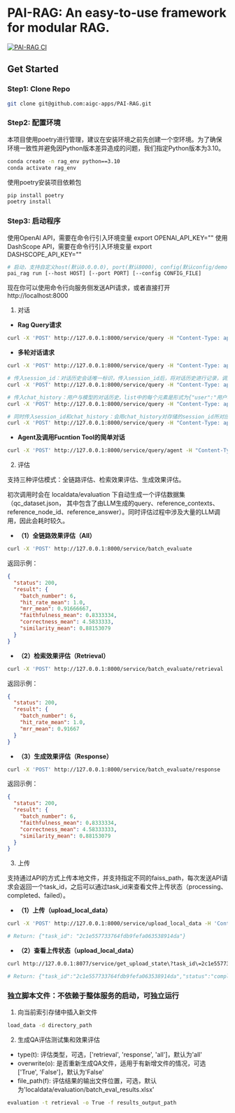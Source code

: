 # PAI-RAG: An easy-to-use framework for modular RAG.

[![PAI-RAG CI](https://github.com/aigc-apps/PAI-RAG/actions/workflows/main.yml/badge.svg)](https://github.com/aigc-apps/PAI-RAG/actions/workflows/main.yml)

## Get Started

### Step1: Clone Repo

```bash
git clone git@github.com:aigc-apps/PAI-RAG.git
```

### Step2: 配置环境

本项目使用poetry进行管理，建议在安装环境之前先创建一个空环境。为了确保环境一致性并避免因Python版本差异造成的问题，我们指定Python版本为3.10。

```bash
conda create -n rag_env python==3.10
conda activate rag_env
```

使用poetry安装项目依赖包

```bash
pip install poetry
poetry install
```

### Step3: 启动程序

使用OpenAI API，需要在命令行引入环境变量 export OPENAI_API_KEY=""
使用DashScope API，需要在命令行引入环境变量 export DASHSCOPE_API_KEY=""

```bash
# 启动，支持自定义host(默认0.0.0.0), port(默认8000), config(默认config/demo.yaml)
pai_rag run [--host HOST] [--port PORT] [--config CONFIG_FILE]
```

现在你可以使用命令行向服务侧发送API请求，或者直接打开http://localhost:8000

1. 对话

- **Rag Query请求**

```bash
curl -X 'POST' http://127.0.0.1:8000/service/query -H "Content-Type: application/json" -d '{"question":"PAI是什么？"}'
```

- **多轮对话请求**

```bash
curl -X 'POST' http://127.0.0.1:8000/service/query -H "Content-Type: application/json" -d '{"question":"PAI是什么？"}'

# 传入session_id：对话历史会话唯一标识，传入session_id后，将对话历史进行记录，调用大模型将自动携带存储的对话历史。
curl -X 'POST' http://127.0.0.1:8000/service/query -H "Content-Type: application/json" -d '{"question":"它有什么优势？", "session_id": "1702ffxxad3xxx6fxxx97daf7c"}'

# 传入chat_history：用户与模型的对话历史，list中的每个元素是形式为{"user":"用户输入","bot":"模型输出"}的一轮对话，多轮对话按时间顺序排列。
curl -X 'POST' http://127.0.0.1:8000/service/query -H "Content-Type: application/json" -d '{"question":"它有哪些功能？", "chat_history": [{"user":"PAI是什么？", "bot":"PAI是阿里云的人工智能平台，它提供一站式的机器学习解决方案。这个平台支持各种机器学习任务，包括有监督学习、无监督学习和增强学习，适用于营销、金融、社交网络等多个场景。"}]}'

# 同时传入session_id和chat_history：会用chat_history对存储的session_id所对应的对话历史进行追加更新
curl -X 'POST' http://127.0.0.1:8000/service/query -H "Content-Type: application/json" -d '{"question":"它有什么优势？", "chat_history": [{"user":"PAI是什么？", "bot":"PAI是阿里云的人工智能平台，它提供一站式的机器学习解决方案。这个平台支持各种机器学习任务，包括有监督学习、无监督学习和增强学习，适用于营销、金融、社交网络等多个场景。"}], "session_id": "1702ffxxad3xxx6fxxx97daf7c"}'
```

- **Agent及调用Fucntion Tool的简单对话**

```bash
curl -X 'POST' http://127.0.0.1:8000/service/query/agent -H "Content-Type: application/json" -d '{"question":"今年是2024年，10年前是哪一年？"}'
```

2. 评估

支持三种评估模式：全链路评估、检索效果评估、生成效果评估。

初次调用时会在 localdata/evaluation 下自动生成一个评估数据集（qc_dataset.json， 其中包含了由LLM生成的query、reference_contexts、reference_node_id、reference_answer）。同时评估过程中涉及大量的LLM调用，因此会耗时较久。

- **（1）全链路效果评估（All）**

```bash
curl -X 'POST' http://127.0.0.1:8000/service/batch_evaluate
```

返回示例：

```json
{
  "status": 200,
  "result": {
    "batch_number": 6,
    "hit_rate_mean": 1.0,
    "mrr_mean": 0.91666667,
    "faithfulness_mean": 0.8333334,
    "correctness_mean": 4.5833333,
    "similarity_mean": 0.88153079
  }
}
```

- **（2）检索效果评估（Retrieval）**

```bash
curl -X 'POST' http://127.0.0.1:8000/service/batch_evaluate/retrieval
```

返回示例：

```json
{
  "status": 200,
  "result": {
    "batch_number": 6,
    "hit_rate_mean": 1.0,
    "mrr_mean": 0.91667
  }
}
```

- **（3）生成效果评估（Response）**

```bash
curl -X 'POST' http://127.0.0.1:8000/service/batch_evaluate/response
```

返回示例：

```json
{
  "status": 200,
  "result": {
    "batch_number": 6,
    "faithfulness_mean": 0.8333334,
    "correctness_mean": 4.58333333,
    "similarity_mean": 0.88153079
  }
}
```

3. 上传

支持通过API的方式上传本地文件，并支持指定不同的faiss_path，每次发送API请求会返回一个task_id，之后可以通过task_id来查看文件上传状态（processing、completed、failed）。

- **（1）上传（upload_local_data）**

```bash
curl -X 'POST' http://127.0.0.1:8000/service/upload_local_data -H 'Content-Type: multipart/form-data' -F 'file=@local_path/PAI.txt' -F 'faiss_path=localdata/storage'

# Return: {"task_id": "2c1e557733764fdb9fefa063538914da"}
```

- **（2）查看上传状态（upload_local_data）**

```bash
curl http://127.0.0.1:8077/service/get_upload_state\?task_id\=2c1e557733764fdb9fefa063538914da

# Return: {"task_id":"2c1e557733764fdb9fefa063538914da","status":"completed"}
```

### 独立脚本文件：不依赖于整体服务的启动，可独立运行

1. 向当前索引存储中插入新文件

```bash
load_data -d directory_path
```

2. 生成QA评估测试集和效果评估

- type(t): 评估类型，可选，['retrieval', 'response', 'all']，默认为'all'
- overwrite(o): 是否重新生成QA文件，适用于有新增文件的情况，可选 ['True', 'False']，默认为'False'
- file_path(f): 评估结果的输出文件位置，可选，默认为'localdata/evaluation/batch_eval_results.xlsx'

```bash
evaluation -t retrieval -o True -f results_output_path
```

